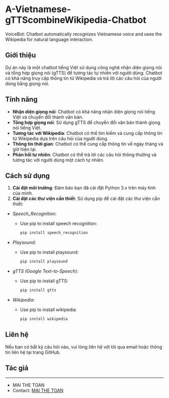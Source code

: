 # A-Vietnamese-gTTScombineWikipedia-Chatbot
VoiceBot: Chatbot automatically recognizes Vietnamese voice and uses the Wikipedia for natural language interaction.

## Giới thiệu
Dự án này là một chatbot tiếng Việt sử dụng công nghệ nhận diện giọng nói và tổng hợp giọng nói (gTTS) để tương tác tự nhiên với người dùng. Chatbot có khả năng truy cập thông tin từ Wikipedia và trả lời các câu hỏi của người dùng bằng giọng nói.

## Tính năng
- **Nhận diện giọng nói**: Chatbot có khả năng nhận diện giọng nói tiếng Việt và chuyển đổi thành văn bản.
- **Tổng hợp giọng nói**: Sử dụng gTTS để chuyển đổi văn bản thành giọng nói tiếng Việt.
- **Tương tác với Wikipedia**: Chatbot có thể tìm kiếm và cung cấp thông tin từ Wikipedia dựa trên câu hỏi của người dùng.
- **Thông tin thời gian**: Chatbot có thể cung cấp thông tin về ngày tháng và giờ hiện tại.
- **Phản hồi tự nhiên**: Chatbot có thể trả lời các câu hỏi thông thường và tương tác với người dùng một cách tự nhiên.

## Cách sử dụng
1. **Cài đặt môi trường**: Đảm bảo bạn đã cài đặt Python 3.x trên máy tính của mình.
2. **Cài đặt các thư viện cần thiết**: Sử dụng pip để cài đặt các thư viện cần thiết:

- *Speech_Recognition*: 
   + Use pip to install speech recognition:
     ```bash
     pip install speech_recognition
     ```
- *Playsound*: 
  + Use pip to install playsound:
     ```bash
     pip install playsound
     ```

- *gTTS (Google Text-to-Speech)*: 
  + Use pip to install gTTS:
     ```bash
     pip install gtts
     ```

- *Wikipedia*: 
  + Use pip to install wikipedia:
     ```bash
     pip install wikipedia
     ```
## Liên hệ
  Nếu bạn có bất kỳ câu hỏi nào, vui lòng liên hệ với tôi qua email hoặc thông tin liên hệ tại trang GitHub.

## Tác giả
-------

-   MAI THE TOAN
-   Contact: [MAI THE TOAN](https://www.facebook.com/maitoan0101)
